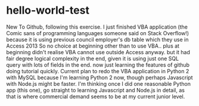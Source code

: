 # hello-world-test
New To Github, following this exercise.</BREAK>
I just finished VBA application (the Comic sans of programming languages someone said on Stack Overflow!)
because it is using previous council employer's db table which they use in Access 2013
So no choice at beginning other than to use VBA.. plus at beginning didn't realise VBA cannot use outside Access anyway.
but it had fair degree logical complexity in the end, given it is using just one SQL query with lots of fields in the end.
now just learning the features of github doing tutorial quickly.
Current plan to redo the VBA application in Python 2 with MySQL
because I'm learning Python 2 now,
though perhaps Javascript with Node.js might be faster.
I'm thinking once I did one reasonable Python app (this one),
go straight to learning Javascript and Node.js in detail,
as that is where commercial demand seems to be at my current junior level.
